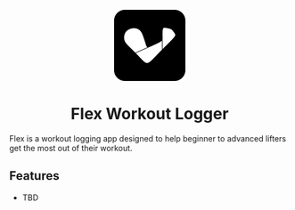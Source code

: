 <p align="center">
  <a href="https://github.com/MattyD1/flex_workout_logger">
    <img src="./assets/images/app-icon.png" height="128">
  </a>
  <h1 align="center">Flex Workout Logger</h1>
</p>

Flex is a workout logging app designed to help beginner to advanced lifters get the most out of their workout.

## Features

- TBD
